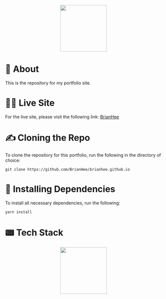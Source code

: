<p align='center'><img src='https://brianhee.github.io/favicon.ico' width='150' /></p>

# 🤔 About

This is the repository for my portfolio site.

# 🧑‍💻 Live Site

For the live site, please visit the following link: [BrianHee](https://brianhee.github.io)

# ✍️ Cloning the Repo

To clone the repository for this portfolio, run the following in the directory of choice:

```
git clone https://github.com/BrianHee/brianhee.github.io
```

# 📡 Installing Dependencies

To install all necessary dependencies, run the following:

```
yarn install
```

# 📟 Tech Stack

<p align='center'><img src='https://cdn.jsdelivr.net/gh/devicons/devicon@v2.15.1/devicon.min.css' width='150' /></p>